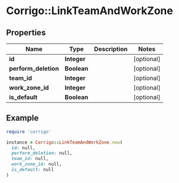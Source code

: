 # Corrigo::LinkTeamAndWorkZone

## Properties

| Name | Type | Description | Notes |
| ---- | ---- | ----------- | ----- |
| **id** | **Integer** |  | [optional] |
| **perform_deletion** | **Boolean** |  | [optional] |
| **team_id** | **Integer** |  | [optional] |
| **work_zone_id** | **Integer** |  | [optional] |
| **is_default** | **Boolean** |  | [optional] |

## Example

```ruby
require 'corrigo'

instance = Corrigo::LinkTeamAndWorkZone.new(
  id: null,
  perform_deletion: null,
  team_id: null,
  work_zone_id: null,
  is_default: null
)
```

